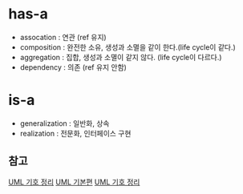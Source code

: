 
# has-a
- assocation : 연관 (ref 유지)
- composition : 완전한 소유, 생성과 소멸을 같이 한다.(life cycle이 같다.)
- aggregation : 집합, 생성과 소멸이 같지 않다.  (life cycle이 다르다.)
- dependency : 의존 (ref 유지 안함)
# is-a
- generalization : 일반화, 상속
- realization : 전문화, 인터페이스 구현


## 참고
[UML 기호 정리](http://webie.tistory.com/149)
[UML 기본편](http://geniusduck.tistory.com/entry/UML-기본편-기본-표기-형식-및-관계표현법)
[UML 기호 정리](http://fumin.tistory.com/45)
